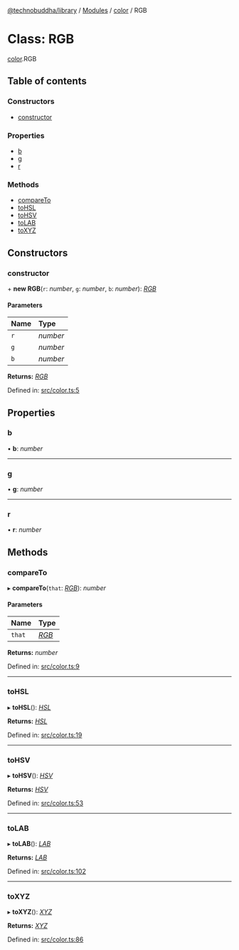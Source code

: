 [@technobuddha/library](../../README.md) / [Modules](../Modules.md) / [color](../modules/color.md) / RGB

# Class: RGB

[color](../modules/color.md).RGB

## Table of contents

### Constructors

- [constructor](color.rgb.md#constructor)

### Properties

- [b](color.rgb.md#b)
- [g](color.rgb.md#g)
- [r](color.rgb.md#r)

### Methods

- [compareTo](color.rgb.md#compareto)
- [toHSL](color.rgb.md#tohsl)
- [toHSV](color.rgb.md#tohsv)
- [toLAB](color.rgb.md#tolab)
- [toXYZ](color.rgb.md#toxyz)

## Constructors

### constructor

\+ **new RGB**(`r`: *number*, `g`: *number*, `b`: *number*): [*RGB*](color.rgb.md)

#### Parameters

| Name | Type |
| :------ | :------ |
| `r` | *number* |
| `g` | *number* |
| `b` | *number* |

**Returns:** [*RGB*](color.rgb.md)

Defined in: [src/color.ts:5](https://github.com/technobuddha/hill.software/blob/65b5e5d/packages/library/src/color.ts#L5)

## Properties

### b

• **b**: *number*

___

### g

• **g**: *number*

___

### r

• **r**: *number*

## Methods

### compareTo

▸ **compareTo**(`that`: [*RGB*](color.rgb.md)): *number*

#### Parameters

| Name | Type |
| :------ | :------ |
| `that` | [*RGB*](color.rgb.md) |

**Returns:** *number*

Defined in: [src/color.ts:9](https://github.com/technobuddha/hill.software/blob/65b5e5d/packages/library/src/color.ts#L9)

___

### toHSL

▸ **toHSL**(): [*HSL*](color.hsl.md)

**Returns:** [*HSL*](color.hsl.md)

Defined in: [src/color.ts:19](https://github.com/technobuddha/hill.software/blob/65b5e5d/packages/library/src/color.ts#L19)

___

### toHSV

▸ **toHSV**(): [*HSV*](color.hsv.md)

**Returns:** [*HSV*](color.hsv.md)

Defined in: [src/color.ts:53](https://github.com/technobuddha/hill.software/blob/65b5e5d/packages/library/src/color.ts#L53)

___

### toLAB

▸ **toLAB**(): [*LAB*](color.lab.md)

**Returns:** [*LAB*](color.lab.md)

Defined in: [src/color.ts:102](https://github.com/technobuddha/hill.software/blob/65b5e5d/packages/library/src/color.ts#L102)

___

### toXYZ

▸ **toXYZ**(): [*XYZ*](color.xyz.md)

**Returns:** [*XYZ*](color.xyz.md)

Defined in: [src/color.ts:86](https://github.com/technobuddha/hill.software/blob/65b5e5d/packages/library/src/color.ts#L86)
